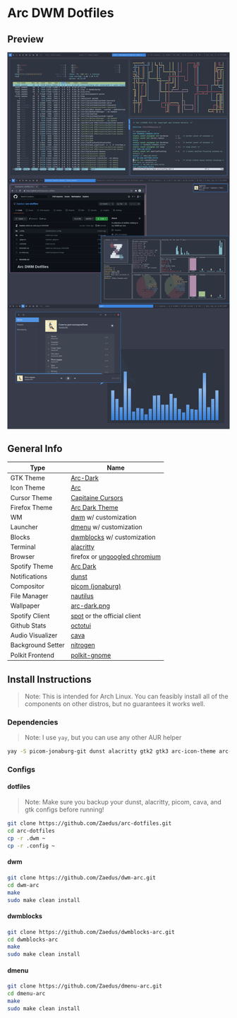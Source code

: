# Arc DWM Dotfiles

## Preview

![Preview of Rice](https://raw.githubusercontent.com/Zaedus/arc-dotfiles/master/preview.png)

## General Info

| Type              | Name                                                                                          |
| ----------------- | --------------------------------------------------------------------------------------------- |
| GTK Theme         | [Arc-Dark](https://github.com/jnsh/arc-theme)                                                 |
| Icon Theme        | [Arc](https://github.com/horst3180/arc-icon-theme)                                            |
| Cursor Theme      | [Capitaine Cursors](https://github.com/keeferrourke/capitaine-cursors)                        |
| Firefox Theme     | [Arc Dark Theme](https://addons.mozilla.org/en-US/firefox/addon/arc-dark-theme-we/)           |
| WM                | [dwm](https://github.com/Zaedus/dwm-arc) w/ customization                                     |
| Launcher          | [dmenu](https://github.com/Zaedus/dmenu-arc) w/ customization                                 |
| Blocks            | [dwmblocks](https://github.com/Zaedus/dwmblocks-arc) w/ customization                         |
| Terminal          | [alacritty](https://github.com/alacritty/alacritty)                                           |
| Browser           | firefox or [ungoogled chromium](https://github.com/Eloston/ungoogled-chromium)                |
| Spotify Theme     | [Arc Dark](https://github.com/morpheusthewhite/spicetify-themes/wiki/Themes-preview#arc-dark) |
| Notifications     | [dunst](https://github.com/dunst-project/dunst)                                               |
| Compositor        | [picom (jonaburg)](https://github.com/jonaburg/picom)                                         |
| File Manager      | [nautilus](https://github.com/GNOME/nautilus)                                                 |
| Wallpaper         | [arc-dark.png](https://raw.githubusercontent.com/Zaedus/arc-dotfiles/master/arc-dark.png)     |
| Spotify Client    | [spot](https://github.com/xou816/spot) or the official client                                 |
| Github Stats      | [octotui](https://github.com/irevenko/octotui)                                                |
| Audio Visualizer  | [cava](https://github.com/karlstav/cava)                                                      |
| Background Setter | [nitrogen](https://man.archlinux.org/man/extra/nitrogen/nitrogen.1.en)                        |
| Polkit Frontend   | [polkit-gnome](https://archlinux.org/packages/community/x86_64/polkit-gnome/)                 |

## Install Instructions

> Note: This is intended for Arch Linux. You can feasibly install all of the components on other distros, but no guarantees it works well.

### Dependencies

> Note: I use `yay`, but you can use any other AUR helper

```bash
yay -S picom-jonaburg-git dunst alacritty gtk2 gtk3 arc-icon-theme arc-gtk-theme nautilus nitrogen polkit-gnome acpi pacman-contrib checkupdates-aur alsa-utils
```

### Configs

#### dotfiles

> Note: Make sure you backup your dunst, alacritty, picom, cava, and gtk configs before running!

```bash
git clone https://github.com/Zaedus/arc-dotfiles.git
cd arc-dotfiles
cp -r .dwm ~
cp -r .config ~
```

#### dwm

```bash
git clone https://github.com/Zaedus/dwm-arc.git
cd dwm-arc
make
sudo make clean install
```

#### dwmblocks

```bash
git clone https://github.com/Zaedus/dwmblocks-arc.git
cd dwmblocks-arc
make
sudo make clean install
```

#### dmenu

```bash
git clone https://github.com/Zaedus/dmenu-arc.git
cd dmenu-arc
make
sudo make clean install
```